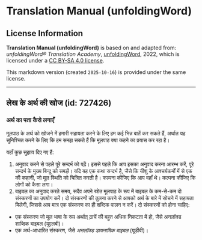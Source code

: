# Translation Manual (unfoldingWord)

## License Information

**Translation Manual (unfoldingWord)** is based on and adapted from: _unfoldingWord® Translation Academy_, [unfoldingWord](https://unfoldingword.org/utw), 2022, which is licensed under a [CC BY-SA 4.0 license](https://creativecommons.org/licenses/by-sa/4.0/legalcode.en).

This markdown version (created `2025-10-16`) is provided under the same license.



--------------------------------

## लेख के अर्थ की खोज (id: 727426)

### अर्थ का पता कैसे लगाएँ

मूलपाठ के अर्थ को खोजने में हमारी सहायता करने के लिए हम कई भिन्न बातें कर सकते हैं, अर्थात यह सुनिश्चित करने के लिए कि हम समझ सकते हैं कि मूलपाठ क्या कहने का प्रयास कर रहा है।

यहाँ कुछ सुझाव दिए गए हैं:

1. अनुवाद करने से पहले पूरे सन्दर्भ को पढ़ें। इससे पहले कि आप इसका अनुवाद करना आरम्भ करें, पूरे सन्दर्भ के मुख्य बिन्दु को समझें। यदि यह एक कथा सन्दर्भ है, जैसे कि यीशु के आश्चर्यकर्मों में से एक की कहानी, जो मूल स्थिति को चित्रित करती है। कल्पना कीजिए कि आप वहाँ थे। कल्पना कीजिए कि लोगों को कैसा लगा।
2. बाइबल का अनुवाद करते समय, सदैव अपने स्रोत मूलपाठ के रूप में बाइबल के कम\-से\-कम दो संस्करणों का उपयोग करें। दो संस्करणों की तुलना करने से आपको अर्थ के बारे में सोचने में सहायता मिलेगी, जिससे आप मात्र एक संस्करण का ही शब्दिक पालन न करें। दो संस्करणों को होना चाहिए:

* एक संस्करण जो मूल भाषा के रूप अर्थात् ढ़ाचें की बहुत अधिक निकटता में हो, जैसे अनलॉक्ड शाब्दिक बाइबल (यूएलबी)।
* एक अर्थ\-आधारित संस्करण, जैसे *अनलॉक्ड डायनामिक बाइबल* (यूडीबी)।


